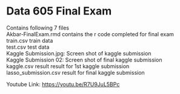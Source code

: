 # Data 605 Final Exam
Contains following 7 files  
Akbar-FinalExam.rmd contains the r code completed for final exam  
train.csv train data  
test.csv test data  
Kaggle Submission.jpg: Screen shot of kaggle submission  
Kaggle Submission 02: Screen shot of final kaggle submission  
kaggle.csv result result for 1st kaggle submission  
lasso_submission.csv result for final kaggle submission  


Youtube Link: https://youtu.be/R7U9JuL5BPc

